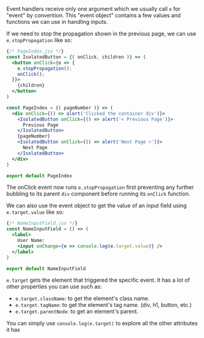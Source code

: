 Event handlers receive only one argument which we usually call `e` for "event" by convention. This "event object" contains a few values and functions we can use in handling inputs.

If we need to stop the propagation shown in the previous page, we can use `e.stopPropogation` like so:

```jsx
{/* PageIndex.jsx */}
const IsolatedButton = {( onClick, children )} => (
  <button onClick={e => {
    e.stopPropagation();
    onClick();
  }}>
    {children}
  </button>
)

const PageIndex = {( pageNumber )} => (
  <div onClick={() => alert('Clicked the container div')}>
    <IsolatedButton onClick={() => alert('< Previous Page')}>
      Previous Page
    </IsolatedButton>
    {pageNumber}
    <IsolatedButton onClick={() => alert('Next Page >')}>
      Next Page
    </IsolatedButton>
  </div>
)

export default PageIndex
```

The onClick event now runs `e.stopPropogation` first preventing any further bubbling to its parent `div` component before running its `onClick` function.

We can also use the event object to get the value of an input field using `e.target.value` like so:

```jsx
{/* NameInputField.jsx */}
const NameInputField = () => (
  <label>
    User Name:
    <input onChange={e => console.log(e.target.value)} />
  </label>
)

export default NameInputField
```

`e.target` gets the element that triggered the specific event. It has a lot of other properties you can use such as:

* `e.target.className`: to get the element's class name.
* `e.target.tagName`: to get the element's tag name. (div, h1, button, etc.)
* `e.target.parentNode`: to get an element's parent.

You can simply use `console.log(e.target)` to explore all the other attributes it has